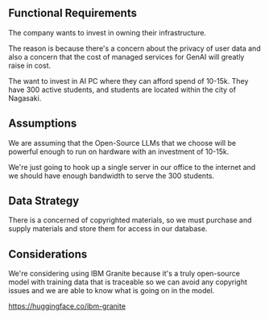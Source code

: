 ## Functional Requirements

The company wants to invest in owning their infrastructure.

The reason is because there's a concern about the privacy of user data and also a concern that the cost of managed services for GenAI will greatly raise in cost.

The want to invest in AI PC where they can afford spend of 10-15k. They have 300 active students, and students are located within the city of Nagasaki.

## Assumptions

We are assuming that the Open-Source LLMs that we choose will be powerful enough to run on hardware with an investment of 10-15k.

We're just going to hook up a single server in our office to the internet and we should have enough bandwidth to serve the 300 students.

## Data Strategy

There is a concerned of copyrighted materials, so we must purchase and supply materials and store them for access in our database.

## Considerations

We're considering using IBM Granite because it's a truly open-source model with training data that is traceable so we can avoid any copyright issues and we   are able to know what is going on in the model.

https://huggingface.co/ibm-granite